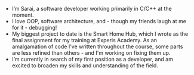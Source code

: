 - I’m Sarai, a software developer working primarily in C/C++ at the moment.
- I love OOP, software architecture, and - though my friends laugh at me for it - debugging!
- My biggest project to date is the Smart Home Hub, which I wrote as the final assignment for my training at Experis Academy. As an amalgamation of code I've written throughout the course, some parts are less refined than others - and I'm working on fixing them up.
- I’m currently in search of my first position as a developer, and am excited to broaden my skills and understanding of the field.

<!---
saraisgit/saraisgit is a ✨ special ✨ repository because its `README.md` (this file) appears on your GitHub profile.
You can click the Preview link to take a look at your changes.
--->

